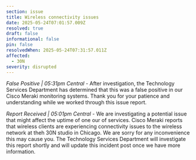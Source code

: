 ```yaml
---
section: issue
title: Wireless connectivity issues
date: 2025-05-24T07:01:57.009Z
resolved: true
draft: false
informational: false
pin: false
resolvedWhen: 2025-05-24T07:31:57.011Z
affected:
  - 30N
severity: disrupted
---
```

*False Positive | 05:31pm Central* - After investigation, the Technology Services Department has determined that this was a false positive in our Cisco Meraki monitoring systems. Thank you for your patience and understanding while we worked through this issue report.

*Report Received | 05:01pm Central* - We are investigating a potential issue that might affect the uptime of one our of services. Cisco Meraki reports that wireless clients are experiencing connectivity issues to the wireless network at theh 30N studio in Chicago. We are sorry for any inconvenience this may cause you. The Technology Services Department will investigate this report shortly and will update this incident post once we have more information.